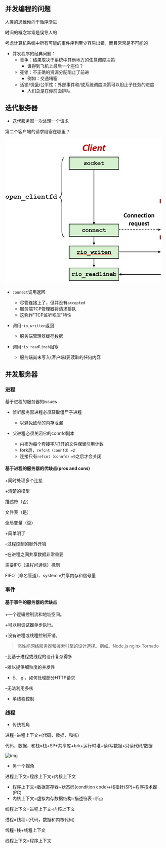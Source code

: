 ## 并发编程的问题

人类的思维倾向于循序渐进

时间的概念常常是误导人的

考虑计算机系统中所有可能的事件序列至少容易出错，而且常常是不可能的

+ 并发程序的经典问题：
  + 竞争：结果取决于系统中其他地方的任意调度决策
    + 谁得到飞机上最后一个座位？
  + 死锁：不正确的资源分配阻止了前进
    + 例如：交通堵塞
  + 活锁/饥饿/公平性：外部事件和/或系统调度决策可以阻止子任务的进度
    + 人们总是在你前面排队

## 迭代服务器

+ 迭代服务器一次处理一个请求

第二个客户端的请求阻塞在哪里？

![img](https://github.com/Qasak/all-about-computer-system/blob/master/proxylab/%E5%AE%A2%E6%88%B7%E7%AB%AF%E9%98%BB%E5%A1%9E%E5%9C%A8read.png)

+ `connect`调用返回
  + 尽管连接上了，但并没有`accepted`
  + 服务端TCP管理器将请求排队
  + 这称作"TCP监听积压"特性
+ 调用`rio_written`返回
  + 服务端管理器缓存数据

+ 调用`rio_readlineb`阻塞
  + 服务端尚未写入(客户端)要读取的任何内容

## 并发服务器

### 进程

基于进程的服务器的issues

+ 侦听服务器进程必须获取僵尸子进程
  + 以避免致命的内存泄漏

+ 父进程必须关闭它的connfd副本
  + 内核为每个套接字/打开的文件保留引用计数
  + fork后，`refcnt（connfd）=2`
  + 连接只有`refcnt（connfd）=0`之后才会关闭

#### 基于进程的服务器的优缺点(pros and cons)

+同时处理多个连接

+清楚的模型

描述符（否）

文件表（是）

全局变量（否）

+简单明了

–过程控制的额外开销

–在进程之间共享数据非常重要

需要IPC（进程间通信）机制

FIFO（命名管道）、system v共享内存和信号量





### 事件

#### 基于事件的服务器的优缺点

+一个逻辑控制流和地址空间。

+可以用调试器单步执行。

+没有进程或线程控制开销。

>  高性能网络服务器和搜索引擎的设计选择。例如。Node.js nginx Tornado



–比基于进程或线程的设计复杂得多

–难以提供细粒度的并发性

+ E、 g.，如何处理部分HTTP请求

–无法利用多核

+ 单线程控制



### 线程

+ 传统视角

进程=进程上下文+(代码，数据，和栈)

代码，数据，和栈=栈+SP+共享库+brk+运行时堆+读/写数据+只读代码/数据

![img](https://github.com/Qasak/csapp-notes-and-labs/blob/master/proxylab/%E8%BF%9B%E7%A8%8B.png)

+ 另一个视角



进程上下文=程序上下文+内核上下文

+ 程序上下文=数据寄存器+状态码(condition code)+栈指针(SP)+程序技术器(PC)
+ 内核上下文=虚拟内存数据结构+描述符表+断点

线程上下文=进程上下文-内核上下文

进程=线程+(代码，数据和内核代码)

线程=栈+线程上下文

线程上下文=程序上下文

